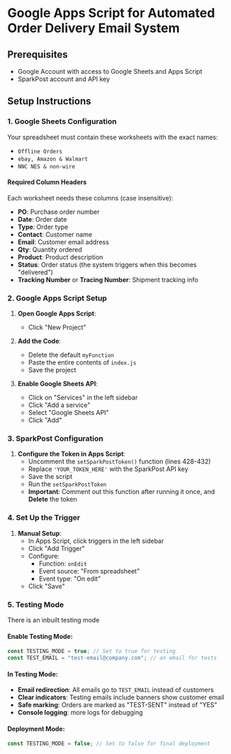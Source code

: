 # Google Apps Script for Automated Order Delivery Email System


## Prerequisites

- Google Account with access to Google Sheets and Apps Script
- SparkPost account and API key

## Setup Instructions

### 1. Google Sheets Configuration

Your spreadsheet must contain these worksheets with the exact names:
- `Offline Orders`
- `ebay, Amazon & Walmart`
- `NNC NES & non-wire`

#### Required Column Headers
Each worksheet needs these columns (case insensitive):
- **PO**: Purchase order number
- **Date**: Order date
- **Type**: Order type
- **Contact**: Customer name
- **Email**: Customer email address
- **Qty**: Quantity ordered
- **Product**: Product description
- **Status**: Order status (the system triggers when this becomes "delivered")
- **Tracking Number** or **Tracing Number**: Shipment tracking info

### 2. Google Apps Script Setup

1. **Open Google Apps Script**:
   - Click "New Project"

2. **Add the Code**:
   - Delete the default `myFunction`
   - Paste the entire contents of `index.js`
   - Save the project

3. **Enable Google Sheets API**:
   - Click on "Services" in the left sidebar
   - Click "Add a service"
   - Select "Google Sheets API"
   - Click "Add"

### 3. SparkPost Configuration

1. **Configure the Token in Apps Script**:
   - Uncomment the `setSparkPostToken()` function (lines 428-432)
   - Replace `'YOUR_TOKEN_HERE'` with the SparkPost API key
   - Save the script
   - Run the `setSparkPostToken`
   - **Important**: Comment out this function after running it once, and **Delete** the token

### 4. Set Up the Trigger

1. **Manual Setup**:
   - In Apps Script, click triggers in the left sidebar
   - Click "Add Trigger"
   - Configure:
     - Function: `onEdit`
     - Event source: "From spreadsheet"
     - Event type: "On edit"
   - Click "Save"


### 5. Testing Mode

There is an inbuilt testing mode

#### Enable Testing Mode:
```javascript
const TESTING_MODE = true; // Set to true for testing
const TEST_EMAIL = "test-email@company.com"; // an email for tests
```

#### In Testing Mode:
- **Email redirection**: All emails go to `TEST_EMAIL` instead of customers
- **Clear indicators**: Testing emails include banners show customer email
- **Safe marking**: Orders are marked as "TEST-SENT" instead of "YES"
- **Console logging**: more logs for debugging

#### Deployment Mode:
```javascript
const TESTING_MODE = false; // Set to false for final deployment
```

